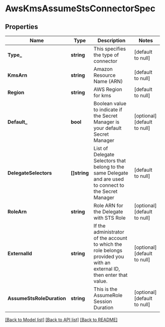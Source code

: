 # AwsKmsAssumeStsConnectorSpec

## Properties
Name | Type | Description | Notes
------------ | ------------- | ------------- | -------------
**Type_** | **string** | This specifies the type of connector | [default to null]
**KmsArn** | **string** | Amazon Resource Name (ARN) | [default to null]
**Region** | **string** | AWS Region for kms | [default to null]
**Default_** | **bool** | Boolean value to indicate if the Secret Manager is your default Secret Manager | [optional] [default to null]
**DelegateSelectors** | **[]string** | List of Delegate Selectors that belong to the same Delegate and are used to connect to the Secret Manager | [default to null]
**RoleArn** | **string** | Role ARN for the Delegate with STS Role | [optional] [default to null]
**ExternalId** | **string** | If the administrator of the account to which the role belongs provided you with an external ID, then enter that value. | [optional] [default to null]
**AssumeStsRoleDuration** | **string** | This is the AssumeRole Session Duration | [optional] [default to null]

[[Back to Model list]](../README.md#documentation-for-models) [[Back to API list]](../README.md#documentation-for-api-endpoints) [[Back to README]](../README.md)


